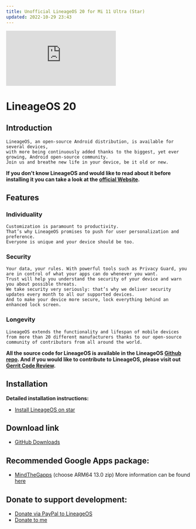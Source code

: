 ```yaml
---
title: Unofficial LineageOS 20 for Mi 11 Ultra (Star)
updated: 2022-10-29 23:43
---
```


![LineageOS](https://forum.xda-developers.com/proxy.php?image=http%3A%2F%2Fi.imgur.com%2F2okPze5.png&hash=a215f3b5a441e4b0f5c88cc65b53f074)

# LineageOS 20

## Introduction
```
LineageOS, an open-source Android distribution, is available for several devices,
with more being continuously added thanks to the biggest, yet ever growing, Android open-source community.
Join us and breathe new life in your device, be it old or new.
```
**If you don't know LineageOS and would like to read about it before installing it you can take a look at the [official Website](https://lineageos.org/).**

## Features

### Individuality
```
Customization is paramount to productivity.
That’s why LineageOS promises to push for user personalization and preference.
Everyone is unique and your device should be too.
```

### Security
```
Your data, your rules. With powerful tools such as Privacy Guard, you are in control of what your apps can do whenever you want.
Trust will help you understand the security of your device and warn you about possible threats.
We take security very seriously: that’s why we deliver security updates every month to all our supported devices.
And to make your device more secure, lock everything behind an enhanced lock screen.
```

### Longevity
```
LineageOS extends the functionality and lifespan of mobile devices from more than 20 different manufacturers thanks to our open-source community of contributors from all around the world.
```

**All the source code for LineageOS is available in the LineageOS [Github repo](https://github.com/LineageOS). And if you would like to contribute to LineageOS, please visit out [Gerrit Code Review](http://review.lineageos.org/).**

## Installation
**Detailed installation instructions:**
 * [Install LineageOS on star](https://wiki.lineageos.org/devices/mars/install)

## Download link
 * [GitHub Downloads](https://github.com/FlowerSea0208/flower-ota/releases/tag/star-20-230911)

## Recommended Google Apps package:
* [MindTheGapps](https://androidfilehost.com/?w=files&flid=322935) (choose ARM64 13.0 zip)
More information can be found [here](https://wiki.lineageos.org/gapps)

## Donate to support development:
* [Donate via PayPal to LineageOS](https://www.paypal.me/LineageOS)
* [Donate to me](https://github.com/FlowerSea0208/Donate/blob/a89cdd8f883adde9c57bb0579b4dab2b0d36383e/README.md)
